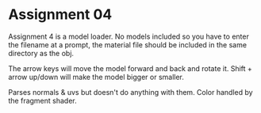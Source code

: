 Assignment 04
=============

Assignment 4 is a model loader. No models included so you have to enter the filename at a prompt, the material file should be included in the same directory as the obj.

The arrow keys will move the model forward and back and rotate it. Shift + arrow up/down will make the model bigger or smaller.


Parses normals & uvs but doesn't do anything with them. Color handled by the fragment shader.
